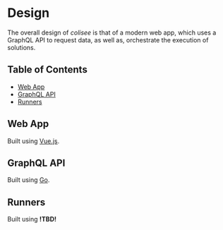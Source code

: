 # Design

The overall design of *colisee* is that of a modern web app, which uses a
GraphQL API to request data, as well as, orchestrate the execution of solutions.

## Table of Contents

* [Web App](#web-app)
* [GraphQL API](#graphql-api)
* [Runners](#runners)

## Web App

Built using [Vue.js](https://vuejs.org).

## GraphQL API

Built using [Go](https://golang.org).

## Runners

Built using **!TBD!**
